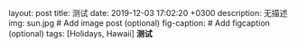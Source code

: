 layout: post
title: 测试
date: 2019-12-03 17:02:20 +0300
description: 无描述
img: sun.jpg # Add image post (optional)
fig-caption: # Add figcaption (optional)
tags: [Holidays, Hawaii]
**测试**
